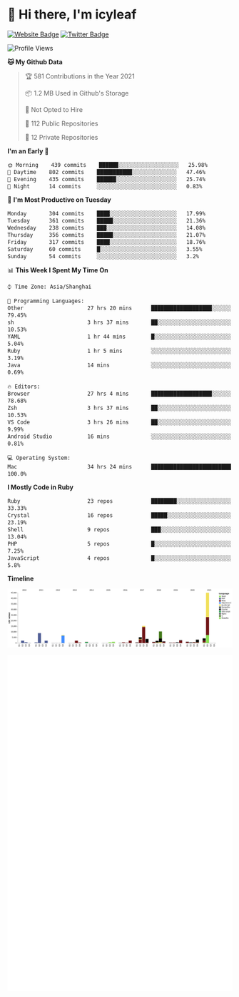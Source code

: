 # 👋 Hi there, I'm icyleaf

[![Website Badge](https://img.shields.io/badge/-icyleaf.com-444444?style=flat&logo=Google-Chrome&logoColor=f2f2f2&link=https://icyleaf.com)](https://icyleaf.com)
[![Twitter Badge](https://img.shields.io/badge/-@icyleaf-1da1f2?style=flat&labelColor=1ca0f1&logo=twitter&logoColor=white&link=https://twitter.com/icyleaf)](https://twitter.com/icyleaf)

<!--START_SECTION:waka-->
![Profile Views](http://img.shields.io/badge/Profile%20Views-57-blue)

**🐱 My Github Data** 

> 🏆 581 Contributions in the Year 2021
 > 
> 📦 1.2 MB Used in Github's Storage 
 > 
> 🚫 Not Opted to Hire
 > 
> 📜 112 Public Repositories 
 > 
> 🔑 12 Private Repositories  
 > 
**I'm an Early 🐤** 

```text
🌞 Morning    439 commits    ██████░░░░░░░░░░░░░░░░░░░   25.98% 
🌆 Daytime    802 commits    ███████████░░░░░░░░░░░░░░   47.46% 
🌃 Evening    435 commits    ██████░░░░░░░░░░░░░░░░░░░   25.74% 
🌙 Night      14 commits     ░░░░░░░░░░░░░░░░░░░░░░░░░   0.83%

```
📅 **I'm Most Productive on Tuesday** 

```text
Monday       304 commits    ████░░░░░░░░░░░░░░░░░░░░░   17.99% 
Tuesday      361 commits    █████░░░░░░░░░░░░░░░░░░░░   21.36% 
Wednesday    238 commits    ███░░░░░░░░░░░░░░░░░░░░░░   14.08% 
Thursday     356 commits    █████░░░░░░░░░░░░░░░░░░░░   21.07% 
Friday       317 commits    ████░░░░░░░░░░░░░░░░░░░░░   18.76% 
Saturday     60 commits     █░░░░░░░░░░░░░░░░░░░░░░░░   3.55% 
Sunday       54 commits     ░░░░░░░░░░░░░░░░░░░░░░░░░   3.2%

```


📊 **This Week I Spent My Time On** 

```text
⌚︎ Time Zone: Asia/Shanghai

💬 Programming Languages: 
Other                    27 hrs 20 mins      ███████████████████░░░░░░   79.45% 
sh                       3 hrs 37 mins       ██░░░░░░░░░░░░░░░░░░░░░░░   10.53% 
YAML                     1 hr 44 mins        █░░░░░░░░░░░░░░░░░░░░░░░░   5.04% 
Ruby                     1 hr 5 mins         ░░░░░░░░░░░░░░░░░░░░░░░░░   3.19% 
Java                     14 mins             ░░░░░░░░░░░░░░░░░░░░░░░░░   0.69%

🔥 Editors: 
Browser                  27 hrs 4 mins       ███████████████████░░░░░░   78.68% 
Zsh                      3 hrs 37 mins       ██░░░░░░░░░░░░░░░░░░░░░░░   10.53% 
VS Code                  3 hrs 26 mins       ██░░░░░░░░░░░░░░░░░░░░░░░   9.99% 
Android Studio           16 mins             ░░░░░░░░░░░░░░░░░░░░░░░░░   0.81%

💻 Operating System: 
Mac                      34 hrs 24 mins      █████████████████████████   100.0%

```

**I Mostly Code in Ruby** 

```text
Ruby                     23 repos            ████████░░░░░░░░░░░░░░░░░   33.33% 
Crystal                  16 repos            █████░░░░░░░░░░░░░░░░░░░░   23.19% 
Shell                    9 repos             ███░░░░░░░░░░░░░░░░░░░░░░   13.04% 
PHP                      5 repos             █░░░░░░░░░░░░░░░░░░░░░░░░   7.25% 
JavaScript               4 repos             █░░░░░░░░░░░░░░░░░░░░░░░░   5.8%

```


**Timeline**

![Chart not found](https://raw.githubusercontent.com/icyleaf/icyleaf/main/charts/bar_graph.png) 


<!--END_SECTION:waka-->

![Metrics](https://github.com/icyleaf/icyleaf/blob/main/github-metrics.svg)
